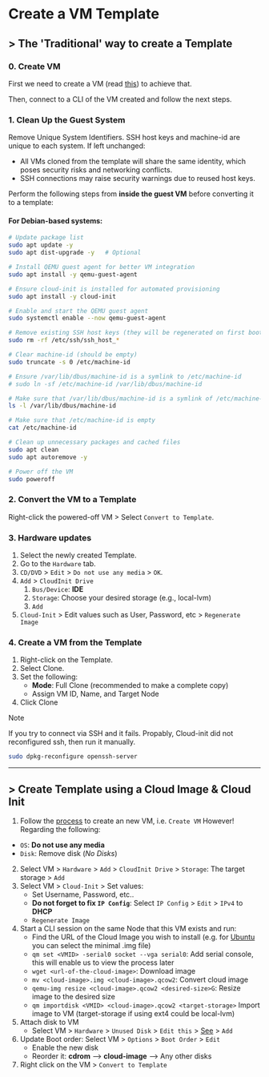 # Create a VM Template

## > The 'Traditional' way to create a Template
### 0. Create VM
First we need to create a VM (read [this](./create-VM.md)) to achieve that.

Then, connect to a CLI of the VM created and follow the next steps.

### 1. Clean Up the Guest System
Remove Unique System Identifiers. SSH host keys and machine-id are unique to each system. 
If left unchanged:

- All VMs cloned from the template will share the same identity, which poses security risks and networking conflicts.
- SSH connections may raise security warnings due to reused host keys.

Perform the following steps from **inside the guest VM** before converting it to a template:

#### For Debian-based systems:
```bash
# Update package list
sudo apt update -y
sudo apt dist-upgrade -y   # Optional

# Install QEMU guest agent for better VM integration
sudo apt install -y qemu-guest-agent

# Ensure cloud-init is installed for automated provisioning
sudo apt install -y cloud-init

# Enable and start the QEMU guest agent
sudo systemctl enable --now qemu-guest-agent

# Remove existing SSH host keys (they will be regenerated on first boot)
sudo rm -rf /etc/ssh/ssh_host_*

# Clear machine-id (should be empty)
sudo truncate -s 0 /etc/machine-id

# Ensure /var/lib/dbus/machine-id is a symlink to /etc/machine-id
# sudo ln -sf /etc/machine-id /var/lib/dbus/machine-id

# Make sure that /var/lib/dbus/machine-id is a symlink of /etc/machine-id
ls -l /var/lib/dbus/machine-id

# Make sure that /etc/machine-id is empty
cat /etc/machine-id

# Clean up unnecessary packages and cached files
sudo apt clean
sudo apt autoremove -y

# Power off the VM
sudo poweroff
```

### 2. Convert the VM to a Template
Right-click the powered-off VM > Select `Convert to Template`.

### 3. Hardware updates
1. Select the newly created Template.
2. Go to the `Hardware` tab.
3. `CD/DVD` > `Edit` > `Do not use any media` > `OK`.
4. `Add` > `CloudInit Drive`
   1. `Bus/Device`: **IDE**
   2. `Storage`: Choose your desired storage (e.g., local-lvm)
   3. `Add`
5. `Cloud-Init` > Edit values such as User, Password, etc > `Regenerate Image`

### 4. Create a VM from the Template

1. Right-click on the Template.
2. Select Clone.
3. Set the following:
   - **Mode**: Full Clone (recommended to make a complete copy)
   - Assign VM ID, Name, and Target Node
4. Click Clone

> [!NOTE]
> If you try to connect via SSH and it fails. Propably, Cloud-init did not reconfigured ssh, then run it manually.
> ```bash
> sudo dpkg-reconfigure openssh-server
> ```

---

## > Create Template using a Cloud Image & Cloud Init
1. Follow the [process](./create-VM.md) to create an new VM, i.e. `Create VM` However! Regarding the following:
  - `OS`: **Do not use any media**
  - `Disk`: Remove disk (*No Disks*)
2. Select VM > `Hardware` > `Add` > `CloudInit Drive` > `Storage`: The target storage > `Add`
3. Select VM > `Cloud-Init` > Set values:
   - Set Username, Password, etc..
   - **Do not forget to fix `IP Config`**: Select `IP Config` > `Edit` > `IPv4` to **DHCP**
   - `Regenerate Image`
4. Start a CLI session on the same Node that this VM exists and run:
   - Find the URL of the Cloud Image you wish to install (e.g. for [Ubuntu](https://cloud-images.ubuntu.com/) you can select the minimal .img file)
   - `qm set <VMID> -serial0 socket --vga serial0`: Add serial console, this will enable us to view the process later
   - `wget <url-of-the-cloud-image>`: Download image
   - `mv <cloud-image>.img <cloud-image>.qcow2`: Convert cloud image
   - `qemu-img resize <cloud-image>.qcow2 <desired-size>G`: Resize image to the desired size
   - `qm importdisk <VMID> <cloud-image>.qcow2 <target-storage>` Import image to VM (target-storage if using ext4 could be local-lvm)
5. Attach disk to VM
   - Select VM > `Hardware` > `Unused Disk` > `Edit this` > [See](./create-VM.md#4-disks) > `Add`
6. Update Boot order: Select VM > `Options` > `Boot Order` > `Edit`
   - Enable the new disk
   - Reorder it: **cdrom** --> **cloud-image** --> Any other disks
7. Right click on the VM > `Convert to Template`